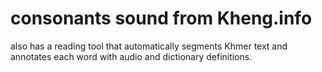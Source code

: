 # consonants sound from Kheng.info
also has a reading tool that automatically segments Khmer text and annotates each word with audio and dictionary definitions.
